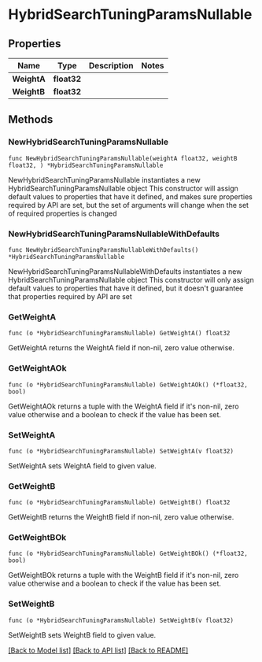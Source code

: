 # HybridSearchTuningParamsNullable

## Properties

Name | Type | Description | Notes
------------ | ------------- | ------------- | -------------
**WeightA** | **float32** |  | 
**WeightB** | **float32** |  | 

## Methods

### NewHybridSearchTuningParamsNullable

`func NewHybridSearchTuningParamsNullable(weightA float32, weightB float32, ) *HybridSearchTuningParamsNullable`

NewHybridSearchTuningParamsNullable instantiates a new HybridSearchTuningParamsNullable object
This constructor will assign default values to properties that have it defined,
and makes sure properties required by API are set, but the set of arguments
will change when the set of required properties is changed

### NewHybridSearchTuningParamsNullableWithDefaults

`func NewHybridSearchTuningParamsNullableWithDefaults() *HybridSearchTuningParamsNullable`

NewHybridSearchTuningParamsNullableWithDefaults instantiates a new HybridSearchTuningParamsNullable object
This constructor will only assign default values to properties that have it defined,
but it doesn't guarantee that properties required by API are set

### GetWeightA

`func (o *HybridSearchTuningParamsNullable) GetWeightA() float32`

GetWeightA returns the WeightA field if non-nil, zero value otherwise.

### GetWeightAOk

`func (o *HybridSearchTuningParamsNullable) GetWeightAOk() (*float32, bool)`

GetWeightAOk returns a tuple with the WeightA field if it's non-nil, zero value otherwise
and a boolean to check if the value has been set.

### SetWeightA

`func (o *HybridSearchTuningParamsNullable) SetWeightA(v float32)`

SetWeightA sets WeightA field to given value.


### GetWeightB

`func (o *HybridSearchTuningParamsNullable) GetWeightB() float32`

GetWeightB returns the WeightB field if non-nil, zero value otherwise.

### GetWeightBOk

`func (o *HybridSearchTuningParamsNullable) GetWeightBOk() (*float32, bool)`

GetWeightBOk returns a tuple with the WeightB field if it's non-nil, zero value otherwise
and a boolean to check if the value has been set.

### SetWeightB

`func (o *HybridSearchTuningParamsNullable) SetWeightB(v float32)`

SetWeightB sets WeightB field to given value.



[[Back to Model list]](../README.md#documentation-for-models) [[Back to API list]](../README.md#documentation-for-api-endpoints) [[Back to README]](../README.md)


